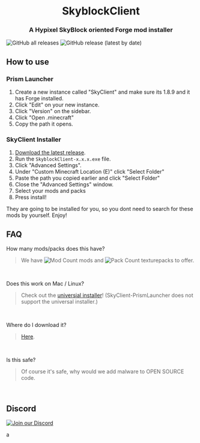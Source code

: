 <h1 align = "center">SkyblockClient</h1>
<h3 align = "center">A Hypixel SkyBlock oriented Forge mod installer</h3>

![GitHub all releases](https://img.shields.io/github/downloads/Raidenxd2/SkyClient-PrismLauncher/total?style=flat-square) ![GitHub release (latest by date)](https://img.shields.io/github/downloads/Raidenxd2/SkyClient-PrismLauncher/latest/total?style=flat-square)


## How to use
### Prism Launcher
1. Create a new instance called "SkyClient" and make sure its 1.8.9 and it has Forge installed.
2. Click "Edit" on your new instance.
3. Click "Version" on the sidebar.
4. Click "Open .minecraft"
5. Copy the path it opens.

### SkyClient Installer
1. [Download the latest release](https://github.com/Raidenxd2/SkyClient-PrismLauncher/releases/latest).
2. Run the `SkyblockClient-x.x.x.exe` file.
3. Click "Advanced Settings".
4. Under "Custom Minecraft Location (E)" click "Select Folder"
5. Paste the path you copied earlier and click "Select Folder"
6. Close the "Advanced Settings" window.
7. Select your mods and packs
8. Press install!



They are going to be installed for you, so you dont need to search for these mods by yourself. Enjoy!





## FAQ

How many mods/packs does this have?

> We have ![Mod Count](https://img.shields.io/badge/-31-lightgrey?style=flat-square) mods and ![Pack Count](https://img.shields.io/badge/-20-lightgrey?style=flat-square) texturepacks to offer.
<br/>

Does this work on Mac / Linux?

> Check out the [universial installer](https://github.com/SkyblockClient/Skyclient-installer-Java/releases/latest)! (SkyClient-PrismLauncher does not support the universal  installer.)
<br/>



Where do I download it?

> [Here](https://github.com/Raidenxd2/SkyClient-PrismLauncher/releases/latest).
<br/>



Is this safe?

> Of course it's safe, why would we add malware to OPEN SOURCE code.
<br/>

## Discord

<a href="https://discord.gg/VH6fdBYzQQ"><img src="https://discordapp.com/api/guilds/780181693100982273/widget.png?style=banner2" alt="Join our Discord"/></a>

a
